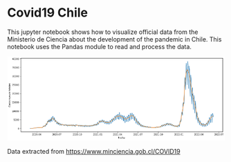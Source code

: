 # Covid19 Chile

This jupyter notebook shows how to visualize official data from the Ministerio de Ciencia about the development of the pandemic in Chile. This notebook uses the Pandas module to read and process the data. 

![Image](plots_arxiv/20220606.png)

Data extracted from https://www.minciencia.gob.cl/COVID19
